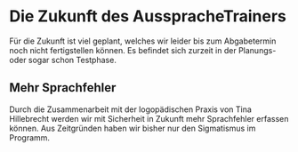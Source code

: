 # Die Zukunft des AusspracheTrainers
Für die Zukunft ist viel geplant, welches wir leider bis zum Abgabetermin noch nicht fertigstellen können. Es befindet sich zurzeit in der Planungs- oder sogar schon Testphase.

## Mehr Sprachfehler
Durch die Zusammenarbeit mit der logopädischen Praxis von Tina Hillebrecht werden wir mit Sicherheit in Zukunft mehr Sprachfehler erfassen können. Aus Zeitgründen haben wir bisher nur den Sigmatismus im Programm.
